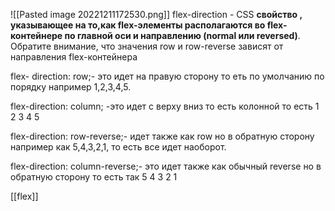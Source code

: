 ![[Pasted image 20221211172530.png]]
flex-direction - CSS **свойство , указывающее на то,как flex-элементы располагаются во flex-контейнере по главной оси и направлению (normal или reversed)**. Обратите внимание, что значения row и row-reverse зависят от направления flex-контейнера

flex- direction: row;- это идет  на правую сторону то еть по умолчанию по порядку например 1,2,3,4,5.

flex-direction: column; -это идет с верху вниз то есть колонной то есть
1
2
3
4
5

flex-direction: row-reverse;- идет также как row но в обратную сторону например как 5,4,3,2,1, то есть все идет наоборот.

flex-direction: column-reverse;- это идет также как обычный reverse но в обратную сторону то есть так
5
4
3
2
1


[[flex]]